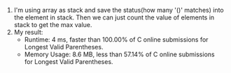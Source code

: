 1. I'm using array as stack and save the status(how many '()' matches) into the element in stack. Then we can just count the value of elements in stack to get the max value.
2. My result: 
   - Runtime: 4 ms, faster than 100.00% of C online submissions for Longest Valid Parentheses.
   - Memory Usage: 8.6 MB, less than 57.14% of C online submissions for Longest Valid Parentheses.